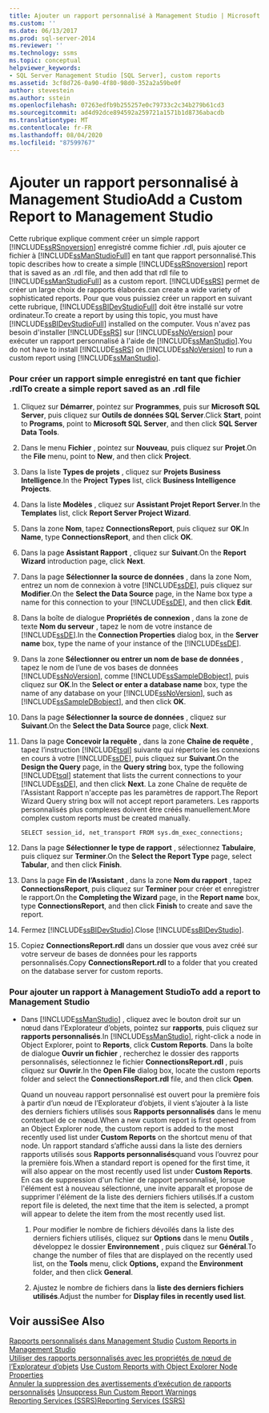 ```yaml
---
title: Ajouter un rapport personnalisé à Management Studio | Microsoft Docs
ms.custom: ''
ms.date: 06/13/2017
ms.prod: sql-server-2014
ms.reviewer: ''
ms.technology: ssms
ms.topic: conceptual
helpviewer_keywords:
- SQL Server Management Studio [SQL Server], custom reports
ms.assetid: 3cf8d726-0a90-4f80-98d0-352a2a59be0f
author: stevestein
ms.author: sstein
ms.openlocfilehash: 07263edfb9b255257e0c79733c2c34b279b61cd3
ms.sourcegitcommit: ad4d92dce894592a259721a1571b1d8736abacdb
ms.translationtype: MT
ms.contentlocale: fr-FR
ms.lasthandoff: 08/04/2020
ms.locfileid: "87599767"
---
```

# <a name="add-a-custom-report-to-management-studio"></a><span data-ttu-id="8f828-102">Ajouter un rapport personnalisé à Management Studio</span><span class="sxs-lookup"><span data-stu-id="8f828-102">Add a Custom Report to Management Studio</span></span>
  <span data-ttu-id="8f828-103">Cette rubrique explique comment créer un simple rapport [!INCLUDE[ssRSnoversion](../../includes/ssrsnoversion-md.md)] enregistré comme fichier .rdl, puis ajouter ce fichier à [!INCLUDE[ssManStudioFull](../../includes/ssmanstudiofull-md.md)] en tant que rapport personnalisé.</span><span class="sxs-lookup"><span data-stu-id="8f828-103">This topic describes how to create a simple [!INCLUDE[ssRSnoversion](../../includes/ssrsnoversion-md.md)] report that is saved as an .rdl file, and then add that rdl file to [!INCLUDE[ssManStudioFull](../../includes/ssmanstudiofull-md.md)] as a custom report.</span></span> [!INCLUDE[ssRS](../../includes/ssrs.md)] <span data-ttu-id="8f828-104">permet de créer un large choix de rapports élaborés.</span><span class="sxs-lookup"><span data-stu-id="8f828-104">can create a wide variety of sophisticated reports.</span></span> <span data-ttu-id="8f828-105">Pour que vous puissiez créer un rapport en suivant cette rubrique, [!INCLUDE[ssBIDevStudioFull](../../includes/ssbidevstudiofull-md.md)] doit être installé sur votre ordinateur.</span><span class="sxs-lookup"><span data-stu-id="8f828-105">To create a report by using this topic, you must have [!INCLUDE[ssBIDevStudioFull](../../includes/ssbidevstudiofull-md.md)] installed on the computer.</span></span> <span data-ttu-id="8f828-106">Vous n'avez pas besoin d'installer [!INCLUDE[ssRS](../../includes/ssrs.md)] sur [!INCLUDE[ssNoVersion](../../includes/ssnoversion-md.md)] pour exécuter un rapport personnalisé à l'aide de [!INCLUDE[ssManStudio](../../includes/ssmanstudio-md.md)].</span><span class="sxs-lookup"><span data-stu-id="8f828-106">You do not have to install [!INCLUDE[ssRS](../../includes/ssrs.md)] on [!INCLUDE[ssNoVersion](../../includes/ssnoversion-md.md)] to run a custom report using [!INCLUDE[ssManStudio](../../includes/ssmanstudio-md.md)].</span></span>  
  
  
### <a name="to-create-a-simple-report-saved-as-an-rdl-file"></a><span data-ttu-id="8f828-107">Pour créer un rapport simple enregistré en tant que fichier .rdl</span><span class="sxs-lookup"><span data-stu-id="8f828-107">To create a simple report saved as an .rdl file</span></span>  
  
1.  <span data-ttu-id="8f828-108">Cliquez sur **Démarrer**, pointez sur **Programmes**, puis sur **Microsoft SQL Server**, puis cliquez sur **Outils de données SQL Server**.</span><span class="sxs-lookup"><span data-stu-id="8f828-108">Click **Start**, point to **Programs**, point to **Microsoft SQL Server**, and then click **SQL Server Data Tools**.</span></span>  
  
2.  <span data-ttu-id="8f828-109">Dans le menu **Fichier** , pointez sur **Nouveau**, puis cliquez sur **Projet**.</span><span class="sxs-lookup"><span data-stu-id="8f828-109">On the **File** menu, point to **New**, and then click **Project**.</span></span>  
  
3.  <span data-ttu-id="8f828-110">Dans la liste **Types de projets** , cliquez sur **Projets Business Intelligence**.</span><span class="sxs-lookup"><span data-stu-id="8f828-110">In the **Project Types** list, click **Business Intelligence Projects**.</span></span>  
  
4.  <span data-ttu-id="8f828-111">Dans la liste **Modèles** , cliquez sur **Assistant Projet Report Server**.</span><span class="sxs-lookup"><span data-stu-id="8f828-111">In the **Templates** list, click **Report Server Project Wizard**.</span></span>  
  
5.  <span data-ttu-id="8f828-112">Dans la zone **Nom**, tapez **ConnectionsReport**, puis cliquez sur **OK**.</span><span class="sxs-lookup"><span data-stu-id="8f828-112">In **Name**, type **ConnectionsReport**, and then click **OK**.</span></span>  
  
6.  <span data-ttu-id="8f828-113">Dans la page **Assistant Rapport** , cliquez sur **Suivant**.</span><span class="sxs-lookup"><span data-stu-id="8f828-113">On the **Report Wizard** introduction page, click **Next**.</span></span>  
  
7.  <span data-ttu-id="8f828-114">Dans la page **Sélectionner la source de données** , dans la zone Nom, entrez un nom de connexion à votre [!INCLUDE[ssDE](../../includes/ssde-md.md)], puis cliquez sur **Modifier**.</span><span class="sxs-lookup"><span data-stu-id="8f828-114">On the **Select the Data Source** page, in the Name box type a name for this connection to your [!INCLUDE[ssDE](../../includes/ssde-md.md)], and then click **Edit**.</span></span>  
  
8.  <span data-ttu-id="8f828-115">Dans la boîte de dialogue **Propriétés de connexion** , dans la zone de texte **Nom du serveur** , tapez le nom de votre instance de [!INCLUDE[ssDE](../../includes/ssde-md.md)].</span><span class="sxs-lookup"><span data-stu-id="8f828-115">In the **Connection Properties** dialog box, in the **Server name** box, type the name of your instance of the [!INCLUDE[ssDE](../../includes/ssde-md.md)].</span></span>  
  
9. <span data-ttu-id="8f828-116">Dans la zone **Sélectionner ou entrer un nom de base de données** , tapez le nom de l’une de vos bases de données [!INCLUDE[ssNoVersion](../../includes/ssnoversion-md.md)], comme [!INCLUDE[ssSampleDBobject](../../includes/sssampledbobject-md.md)], puis cliquez sur **OK**.</span><span class="sxs-lookup"><span data-stu-id="8f828-116">In the **Select or enter a database name** box, type the name of any database on your [!INCLUDE[ssNoVersion](../../includes/ssnoversion-md.md)], such as [!INCLUDE[ssSampleDBobject](../../includes/sssampledbobject-md.md)], and then click **OK**.</span></span>  
  
10. <span data-ttu-id="8f828-117">Dans la page **Sélectionner la source de données** , cliquez sur **Suivant**.</span><span class="sxs-lookup"><span data-stu-id="8f828-117">On the **Select the Data Source** page, click **Next**.</span></span>  
  
11. <span data-ttu-id="8f828-118">Dans la page **Concevoir la requête** , dans la zone **Chaîne de requête** , tapez l’instruction [!INCLUDE[tsql](../../includes/tsql-md.md)] suivante qui répertorie les connexions en cours à votre [!INCLUDE[ssDE](../../includes/ssde-md.md)], puis cliquez sur **Suivant**.</span><span class="sxs-lookup"><span data-stu-id="8f828-118">On the **Design the Query** page, in the **Query string** box, type the following [!INCLUDE[tsql](../../includes/tsql-md.md)] statement that lists the current connections to your [!INCLUDE[ssDE](../../includes/ssde-md.md)], and then click **Next**.</span></span> <span data-ttu-id="8f828-119">La zone Chaîne de requête de l'Assistant Rapport n'accepte pas les paramètres de rapport.</span><span class="sxs-lookup"><span data-stu-id="8f828-119">The Report Wizard Query string box will not accept report parameters.</span></span> <span data-ttu-id="8f828-120">Les rapports personnalisés plus complexes doivent être créés manuellement.</span><span class="sxs-lookup"><span data-stu-id="8f828-120">More complex custom reports must be created manually.</span></span>  
  
     `SELECT session_id, net_transport FROM sys.dm_exec_connections;`  
  
12. <span data-ttu-id="8f828-121">Dans la page **Sélectionner le type de rapport** , sélectionnez **Tabulaire**, puis cliquez sur **Terminer**.</span><span class="sxs-lookup"><span data-stu-id="8f828-121">On the **Select the Report Type** page, select **Tabular**, and then click **Finish**.</span></span>  
  
13. <span data-ttu-id="8f828-122">Dans la page **Fin de l’Assistant** , dans la zone **Nom du rapport** , tapez **ConnectionsReport**, puis cliquez sur **Terminer** pour créer et enregistrer le rapport.</span><span class="sxs-lookup"><span data-stu-id="8f828-122">On the **Completing the Wizard** page, in the **Report name** box, type **ConnectionsReport**, and then click **Finish** to create and save the report.</span></span>  
  
14. <span data-ttu-id="8f828-123">Fermez [!INCLUDE[ssBIDevStudio](../../includes/ssbidevstudio-md.md)].</span><span class="sxs-lookup"><span data-stu-id="8f828-123">Close [!INCLUDE[ssBIDevStudio](../../includes/ssbidevstudio-md.md)].</span></span>  
  
15. <span data-ttu-id="8f828-124">Copiez **ConnectionsReport.rdl** dans un dossier que vous avez créé sur votre serveur de bases de données pour les rapports personnalisés.</span><span class="sxs-lookup"><span data-stu-id="8f828-124">Copy **ConnectionsReport.rdl** to a folder that you created on the database server for custom reports.</span></span>  
  
### <a name="to-add-a-report-to-management-studio"></a><span data-ttu-id="8f828-125">Pour ajouter un rapport à Management Studio</span><span class="sxs-lookup"><span data-stu-id="8f828-125">To add a report to Management Studio</span></span>  
  
-   <span data-ttu-id="8f828-126">Dans [!INCLUDE[ssManStudio](../../includes/ssmanstudio-md.md)] , cliquez avec le bouton droit sur un nœud dans l’Explorateur d’objets, pointez sur **rapports**, puis cliquez sur **rapports personnalisés**.</span><span class="sxs-lookup"><span data-stu-id="8f828-126">In [!INCLUDE[ssManStudio](../../includes/ssmanstudio-md.md)], right-click a node in Object Explorer, point to **Reports**, click **Custom Reports**.</span></span> <span data-ttu-id="8f828-127">Dans la boîte de dialogue **Ouvrir un fichier** , recherchez le dossier des rapports personnalisés, sélectionnez le fichier **ConnectionsReport.rdl** , puis cliquez sur **Ouvrir**.</span><span class="sxs-lookup"><span data-stu-id="8f828-127">In the **Open File** dialog box, locate the custom reports folder and select the **ConnectionsReport.rdl** file, and then click **Open**.</span></span>  
  
     <span data-ttu-id="8f828-128">Quand un nouveau rapport personnalisé est ouvert pour la première fois à partir d’un nœud de l’Explorateur d’objets, il vient s’ajouter à la liste des derniers fichiers utilisés sous **Rapports personnalisés** dans le menu contextuel de ce nœud.</span><span class="sxs-lookup"><span data-stu-id="8f828-128">When a new custom report is first opened from an Object Explorer node, the custom report is added to the most recently used list under **Custom Reports** on the shortcut menu of that node.</span></span> <span data-ttu-id="8f828-129">Un rapport standard s’affiche aussi dans la liste des derniers rapports utilisés sous **Rapports personnalisés**quand vous l’ouvrez pour la première fois.</span><span class="sxs-lookup"><span data-stu-id="8f828-129">When a standard report is opened for the first time, it will also appear on the most recently used list under **Custom Reports**.</span></span> <span data-ttu-id="8f828-130">En cas de suppression d'un fichier de rapport personnalisé, lorsque l'élément est à nouveau sélectionné, une invite apparaît et propose de supprimer l'élément de la liste des derniers fichiers utilisés.</span><span class="sxs-lookup"><span data-stu-id="8f828-130">If a custom report file is deleted, the next time that the item is selected, a prompt will appear to delete the item from the most recently used list.</span></span>  
  
    1.  <span data-ttu-id="8f828-131">Pour modifier le nombre de fichiers dévoilés dans la liste des derniers fichiers utilisés, cliquez sur **Options** dans le menu **Outils** , développez le dossier **Environnement** , puis cliquez sur **Général**.</span><span class="sxs-lookup"><span data-stu-id="8f828-131">To change the number of files that are displayed on the recently used list, on the **Tools** menu, click **Options,** expand the **Environment** folder, and then click **General**.</span></span>  
  
    2.  <span data-ttu-id="8f828-132">Ajustez le nombre de fichiers dans la **liste des derniers fichiers utilisés**.</span><span class="sxs-lookup"><span data-stu-id="8f828-132">Adjust the number for **Display files in recently used list**.</span></span>  
  
## <a name="see-also"></a><span data-ttu-id="8f828-133">Voir aussi</span><span class="sxs-lookup"><span data-stu-id="8f828-133">See Also</span></span>  
 <span data-ttu-id="8f828-134">[Rapports personnalisés dans Management Studio](custom-reports-in-management-studio.md) </span><span class="sxs-lookup"><span data-stu-id="8f828-134">[Custom Reports in Management Studio](custom-reports-in-management-studio.md) </span></span>  
 <span data-ttu-id="8f828-135">[Utiliser des rapports personnalisés avec les propriétés de nœud de l’Explorateur d’objets](use-custom-reports-with-object-explorer-node-properties.md) </span><span class="sxs-lookup"><span data-stu-id="8f828-135">[Use Custom Reports with Object Explorer Node Properties](use-custom-reports-with-object-explorer-node-properties.md) </span></span>  
 <span data-ttu-id="8f828-136">[Annuler la suppression des avertissements d’exécution de rapports personnalisés](unsuppress-run-custom-report-warnings.md) </span><span class="sxs-lookup"><span data-stu-id="8f828-136">[Unsuppress Run Custom Report Warnings](unsuppress-run-custom-report-warnings.md) </span></span>  
 [<span data-ttu-id="8f828-137">Reporting Services &#40;SSRS&#41;</span><span class="sxs-lookup"><span data-stu-id="8f828-137">Reporting Services &#40;SSRS&#41;</span></span>](../../reporting-services/create-deploy-and-manage-mobile-and-paginated-reports.md)  
  
  
